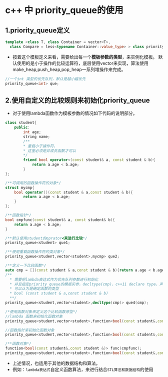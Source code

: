 # c++ 中 priority_queue的使用

## 1.priority_queue定义

```cpp
template <class T, class Container = vector<T>,
  class Compare = less<typename Container::value_type> > class priority_queue;
```
- 按着这个模板定义来看，需要给出每一个**模板参数的类型**，来实例化模板。
默认使用的是小于操作的比较运算符，底层使用vector来实现，算法使用make_heap,push_heap,pop_heap一系列堆操作来完成。

```cpp
//一个int 类型的优先队列，默认是越小越优先
priority_queue<int> que;
```

## 2.使用自定义的比较规则来初始化priority_queue

- 对于使用lambda函数作为模板参数的情况如下代码的说明部分。

```cpp
class student{
    public:
        int age;
        string name;
        /**
        * 重载小于操作符，
        * 这里必须是非成员函数才可以
        */
        friend bool operator<(const student& a, const student & b){
            return a.age < b.age;
        }
};

/**可调用的函数操作符的对象*/
struct mycmp{
    bool operator()(const student & a,const student & b){
        return a.age < b.age;
    }
};

/**函数指针*/
bool cmpfunc(const student& a, const student& b){
    return a.age < b.age;
}

/**默认使用student的oprator<来进行比较*/
priority_queue<student> que1;

/**使用重载函数操作符的类对象*/
priority_queue<student,vector<student>,mycmp> que2;

/**定义一下比较函数*/
auto cmp = [](const student & a,const student & b){return a.age < b.age;};
/**
  * 需要把lambda表达式作为优先队列参数进行初始化
  * 并且指定priority_queue的模板实参，decltype(cmp)，c++11 declare type，声明类型
  * 可以认为是确定函数的类型
  * bool (const student & a,const student & b)
  **/
priority_queue<student,vector<student>,decltype(cmp)> que4(cmp);

/*使用函数对象来定义这个比较函数原型*/
//lambda 函数来初始化函数对象
priority_queue<student,vector<student>,function<bool(const student&,const student&)>> que5(cmp);

//函数指针来初始化函数对象
priority_queue<student,vector<student>,function<bool(const student&,const student&)>> que6(cmpfunc);

/**函数对象*/
function<bool(const student&,const student &)> func(cmpfunc);
priority_queue<student,vector<student>,function<bool(const student&,const student&)>> que7(func);

```

- 上述情况，也适用于其他的数据结构和算法。
- 例如：`lambda表达式`自定义函数算法，来进行结合`STL算法和数据结构`的使用